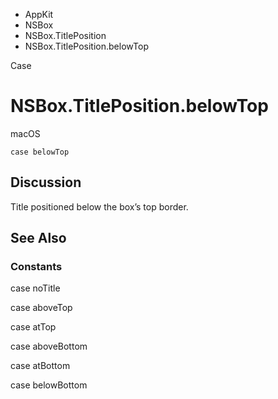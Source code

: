 

- AppKit
- NSBox
- NSBox.TitlePosition
-  NSBox.TitlePosition.belowTop 

Case

# NSBox.TitlePosition.belowTop

macOS

``` source
case belowTop
```

## Discussion

Title positioned below the box’s top border.

## See Also

### Constants

case noTitle

case aboveTop

case atTop

case aboveBottom

case atBottom

case belowBottom

